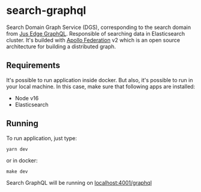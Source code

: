 # search-graphql
Search Domain Graph Service (DGS), corresponding to the search domain from [Jus Edge GraphQL](https://github.com/augustoscher/jus-edge-graphql).
Responsible of searching data in Elasticsearch cluster.
It's builded with [Apollo Federation](https://www.apollographql.com/docs/federation/) v2 which is an open source architecture for building a distributed graph.

## Requirements

It's possible to run application inside docker. But also, it's possible to run in your local machine. In this case, make sure that following apps are installed:

- Node v16
- Elasticsearch

## Running

To run application, just type:

```
yarn dev
```
or in docker:
```
make dev
```

Search GraphQL will be running on [localhost:4001/graphql](http://localhost:4001/graphql)

